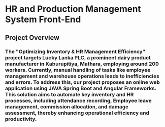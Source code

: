 # HR and Production Management System Front-End

## Project Overview

### The "Optimizing Inventory & HR Management Efficiency" project targets Lucky Lanka PLC, a prominent dairy product manufacturer in Kaburupitiya, Mathara, employing around 200 workers. Currently, manual handling of tasks like employee management and warehouse operations leads to inefficiencies and errors. To address this, our project proposes an online web application using JAVA Spring Boot and Angular Frameworks. This solution aims to automate key inventory and HR processes, including attendance recording, Employee leave management, commission allocation, and damage assessment, thereby enhancing operational efficiency and productivity.
